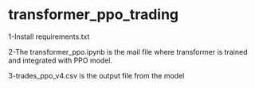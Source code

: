 # transformer_ppo_trading
1-Install requirements.txt

2-The transformer_ppo.ipynb is the mail file where transformer is trained and integrated with PPO model.

3-trades_ppo_v4.csv is the output file from the model

